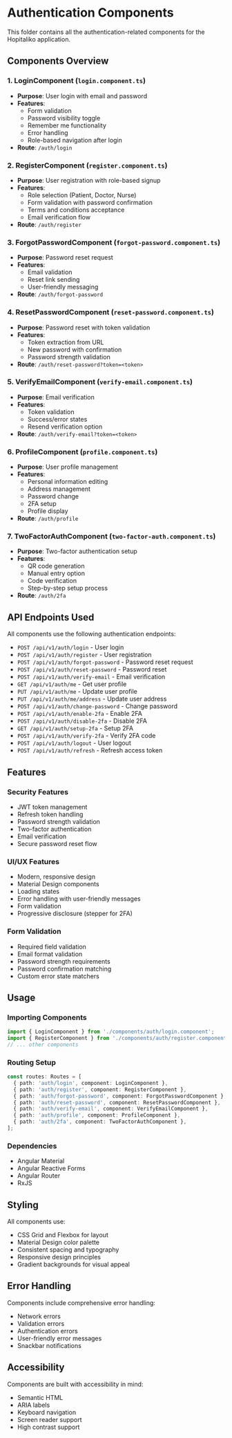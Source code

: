 # Authentication Components

This folder contains all the authentication-related components for the Hopitaliko application.

## Components Overview

### 1. LoginComponent (`login.component.ts`)
- **Purpose**: User login with email and password
- **Features**: 
  - Form validation
  - Password visibility toggle
  - Remember me functionality
  - Error handling
  - Role-based navigation after login
- **Route**: `/auth/login`

### 2. RegisterComponent (`register.component.ts`)
- **Purpose**: User registration with role-based signup
- **Features**:
  - Role selection (Patient, Doctor, Nurse)
  - Form validation with password confirmation
  - Terms and conditions acceptance
  - Email verification flow
- **Route**: `/auth/register`

### 3. ForgotPasswordComponent (`forgot-password.component.ts`)
- **Purpose**: Password reset request
- **Features**:
  - Email validation
  - Reset link sending
  - User-friendly messaging
- **Route**: `/auth/forgot-password`

### 4. ResetPasswordComponent (`reset-password.component.ts`)
- **Purpose**: Password reset with token validation
- **Features**:
  - Token extraction from URL
  - New password with confirmation
  - Password strength validation
- **Route**: `/auth/reset-password?token=<token>`

### 5. VerifyEmailComponent (`verify-email.component.ts`)
- **Purpose**: Email verification
- **Features**:
  - Token validation
  - Success/error states
  - Resend verification option
- **Route**: `/auth/verify-email?token=<token>`

### 6. ProfileComponent (`profile.component.ts`)
- **Purpose**: User profile management
- **Features**:
  - Personal information editing
  - Address management
  - Password change
  - 2FA setup
  - Profile display
- **Route**: `/auth/profile`

### 7. TwoFactorAuthComponent (`two-factor-auth.component.ts`)
- **Purpose**: Two-factor authentication setup
- **Features**:
  - QR code generation
  - Manual entry option
  - Code verification
  - Step-by-step setup process
- **Route**: `/auth/2fa`

## API Endpoints Used

All components use the following authentication endpoints:

- `POST /api/v1/auth/login` - User login
- `POST /api/v1/auth/register` - User registration
- `POST /api/v1/auth/forgot-password` - Password reset request
- `POST /api/v1/auth/reset-password` - Password reset
- `POST /api/v1/auth/verify-email` - Email verification
- `GET /api/v1/auth/me` - Get user profile
- `PUT /api/v1/auth/me` - Update user profile
- `PUT /api/v1/auth/me/address` - Update user address
- `POST /api/v1/auth/change-password` - Change password
- `POST /api/v1/auth/enable-2fa` - Enable 2FA
- `POST /api/v1/auth/disable-2fa` - Disable 2FA
- `GET /api/v1/auth/setup-2fa` - Setup 2FA
- `POST /api/v1/auth/verify-2fa` - Verify 2FA code
- `POST /api/v1/auth/logout` - User logout
- `POST /api/v1/auth/refresh` - Refresh access token

## Features

### Security Features
- JWT token management
- Refresh token handling
- Password strength validation
- Two-factor authentication
- Email verification
- Secure password reset flow

### UI/UX Features
- Modern, responsive design
- Material Design components
- Loading states
- Error handling with user-friendly messages
- Form validation
- Progressive disclosure (stepper for 2FA)

### Form Validation
- Required field validation
- Email format validation
- Password strength requirements
- Password confirmation matching
- Custom error state matchers

## Usage

### Importing Components
```typescript
import { LoginComponent } from './components/auth/login.component';
import { RegisterComponent } from './components/auth/register.component';
// ... other components
```

### Routing Setup
```typescript
const routes: Routes = [
  { path: 'auth/login', component: LoginComponent },
  { path: 'auth/register', component: RegisterComponent },
  { path: 'auth/forgot-password', component: ForgotPasswordComponent },
  { path: 'auth/reset-password', component: ResetPasswordComponent },
  { path: 'auth/verify-email', component: VerifyEmailComponent },
  { path: 'auth/profile', component: ProfileComponent },
  { path: 'auth/2fa', component: TwoFactorAuthComponent },
];
```

### Dependencies
- Angular Material
- Angular Reactive Forms
- Angular Router
- RxJS

## Styling

All components use:
- CSS Grid and Flexbox for layout
- Material Design color palette
- Consistent spacing and typography
- Responsive design principles
- Gradient backgrounds for visual appeal

## Error Handling

Components include comprehensive error handling:
- Network errors
- Validation errors
- Authentication errors
- User-friendly error messages
- Snackbar notifications

## Accessibility

Components are built with accessibility in mind:
- Semantic HTML
- ARIA labels
- Keyboard navigation
- Screen reader support
- High contrast support 